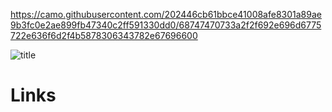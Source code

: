 https://camo.githubusercontent.com/202446cb61bbce41008afe8301a89ae9b3fc0e2ae899fb47340c2ff591330dd0/68747470733a2f2f692e696d6775722e636f6d2f4b5878306343782e67696600


![title](https://user-images.githubusercontent.com/85763506/159179994-859c3731-3b7a-41cc-b861-e42811fed8cb.gif) 
# Links
